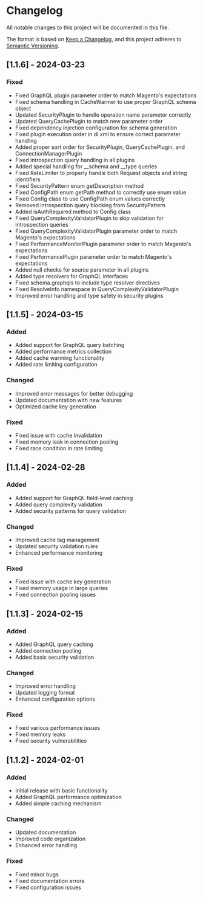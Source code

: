 # Changelog

All notable changes to this project will be documented in this file.

The format is based on [Keep a Changelog](https://keepachangelog.com/en/1.0.0/), and this project adheres to [Semantic Versioning](https://semver.org/spec/v2.0.0.html).

## [1.1.6] - 2024-03-23

### Fixed

- Fixed GraphQL plugin parameter order to match Magento's expectations
- Fixed schema handling in CacheWarmer to use proper GraphQL schema object
- Updated SecurityPlugin to handle operation name parameter correctly
- Updated QueryCachePlugin to match new parameter order
- Fixed dependency injection configuration for schema generation
- Fixed plugin execution order in di.xml to ensure correct parameter handling
- Added proper sort order for SecurityPlugin, QueryCachePlugin, and ConnectionManagerPlugin
- Fixed introspection query handling in all plugins
- Added special handling for __schema and __type queries
- Fixed RateLimiter to properly handle both Request objects and string identifiers
- Fixed SecurityPattern enum getDescription method
- Fixed ConfigPath enum getPath method to correctly use enum value
- Fixed Config class to use ConfigPath enum values correctly
- Removed introspection query blocking from SecurityPattern
- Added isAuthRequired method to Config class
- Fixed QueryComplexityValidatorPlugin to skip validation for introspection queries
- Fixed QueryComplexityValidatorPlugin parameter order to match Magento's expectations
- Fixed PerformanceMonitorPlugin parameter order to match Magento's expectations
- Fixed PerformancePlugin parameter order to match Magento's expectations
- Added null checks for source parameter in all plugins
- Added type resolvers for GraphQL interfaces
- Fixed schema.graphqls to include type resolver directives
- Fixed ResolveInfo namespace in QueryComplexityValidatorPlugin
- Improved error handling and type safety in security plugins

## [1.1.5] - 2024-03-15

### Added

- Added support for GraphQL query batching
- Added performance metrics collection
- Added cache warming functionality
- Added rate limiting configuration

### Changed

- Improved error messages for better debugging
- Updated documentation with new features
- Optimized cache key generation

### Fixed

- Fixed issue with cache invalidation
- Fixed memory leak in connection pooling
- Fixed race condition in rate limiting

## [1.1.4] - 2024-02-28

### Added

- Added support for GraphQL field-level caching
- Added query complexity validation
- Added security patterns for query validation

### Changed

- Improved cache tag management
- Updated security validation rules
- Enhanced performance monitoring

### Fixed

- Fixed issue with cache key generation
- Fixed memory usage in large queries
- Fixed connection pooling issues

## [1.1.3] - 2024-02-15

### Added

- Added GraphQL query caching
- Added connection pooling
- Added basic security validation

### Changed

- Improved error handling
- Updated logging format
- Enhanced configuration options

### Fixed

- Fixed various performance issues
- Fixed memory leaks
- Fixed security vulnerabilities

## [1.1.2] - 2024-02-01

### Added

- Initial release with basic functionality
- Added GraphQL performance optimization
- Added simple caching mechanism

### Changed

- Updated documentation
- Improved code organization
- Enhanced error handling

### Fixed

- Fixed minor bugs
- Fixed documentation errors
- Fixed configuration issues
